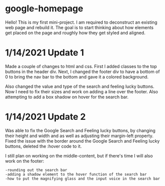 # google-homepage

Hello! This is my first mini-project. I am required to deconstruct an existing web page and rebuild it. The goal is to start thinking about how elements get placed on the page and roughly how they get styled and aligned. 

# 1/14/2021 Update 1

Made a couple of changes to html and css. First I added classes to the top buttons in the header div. Next, I changed the footer div to have a bottom of 0 to bring the nav bar to the bottom and gave it a colored background.

Also changed the value and type of the search and feeling lucky buttons. Now I need to fix their sizes and work on adding a line over the footer. Also attempting to add a box shadow on hover for the search bar.

# 1/14/2021 Update 2

Was able to fix the Google Search and Feeling lucky buttons, by changing their height and width and as well as adjusting their margin-left property. Fixed the issue with the border around the Google Search and Feeling lucky buttons, deleted the :hover code to it.

I still plan on working on the middle-content, but if there's time I will also work on the footer:

    -rounding out the search bar
    -adding a shadow element to the hover function of the search bar
    -how to put the magnifying glass and the input voice in the search bar